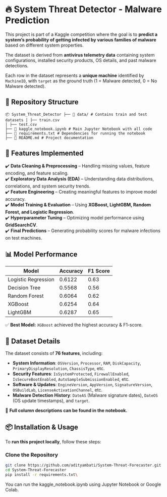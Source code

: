 # 🔥 System Threat Detector - Malware Prediction  

This project is part of a Kaggle competition where the goal is to **predict a system’s probability of getting infected by various families of malware** based on different system properties.  

The dataset is derived from **antivirus telemetry data** containing system configurations, installed security products, OS details, and past malware detections.  

Each row in the dataset represents a **unique machine** identified by `MachineID`, with `target` as the ground truth (1 = Malware detected, 0 = No Malware detected).  

## 📂 Repository Structure  
```plaintext
📦 System_Threat_Detector ├── 📂 data/ # Contains train and test datasets │ ├── train.csv
│ ├── test.csv
├── 📜 kaggle_notebook.ipynb # Main Jupyter Notebook with all code
├── 📜 requirements.txt # Dependencies for running the notebook
├── 📜 README.md # Project documentation
```

## 🚀 Features Implemented  

✔️ **Data Cleaning & Preprocessing** – Handling missing values, feature encoding, and feature scaling.  
✔️ **Exploratory Data Analysis (EDA)** – Understanding data distributions, correlations, and system security trends.  
✔️ **Feature Engineering** – Creating meaningful features to improve model accuracy.  
✔️ **Model Training & Evaluation** – Using **XGBoost, LightGBM, Random Forest, and Logistic Regression**.  
✔️ **Hyperparameter Tuning** – Optimizing model performance using **GridSearchCV**.  
✔️ **Final Predictions** – Generating probability scores for malware infections on test machines.  

## 📊 Model Performance  

| Model          | Accuracy | F1 Score |
|---------------|---------|----------|
| Logistic Regression | 0.6122 | 0.63 |
| Decision Tree | 0.5568 | 0.56 |
| Random Forest | 0.6064 | 0.62 |
| XGBoost | 0.6254 | 0.64 |
| LightGBM | 0.6287 | 0.65 |

✅ **Best Model:** `XGBoost` achieved the highest accuracy & F1-score.

## 🔎 Dataset Details  

The dataset consists of **76 features**, including:  

- **System Information**: `OSVersion`, `Processor`, `RAM`, `DiskCapacity`, `PrimaryDisplayResolution`, `ChassisType`, etc.  
- **Security Features**: `IsSystemProtected`, `FirewallEnabled`, `IsSecureBootEnabled`, `AutoSampleSubmissionEnabled`, etc.  
- **Software & Updates**: `EngineVersion`, `AppVersion`, `SignatureVersion`, `OSBuildLab`, `LicenseActivationChannel`, etc.  
- **Malware Detection History**: `DateAS` (Malware signature dates), `DateOS` (OS update timestamps), and `target`.  

📌 **Full column descriptions can be found in the notebook.**  

## 📦 Installation & Usage  

To **run this project locally**, follow these steps:

### Clone the Repository  
```bash
git clone https://github.com/adityambati/System-Threat-Forecaster.git
cd System-Threat-Forecaster
pip install -r requirements.txt\
```
You can run the kaggle_notebook.ipynb using Jupyter Notebook or Google Colab.
